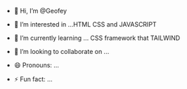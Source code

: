- 👋 Hi, I’m @Geofey
- 👀 I’m interested in ...HTML CSS and JAVASCRIPT
- 🌱 I’m currently learning ... CSS framework that TAILWIND
- 💞️ I’m looking to collaborate on ...

- 😄 Pronouns: ...
- ⚡ Fun fact: ...

<!---
Geofey/Geofey is a ✨ special ✨ repository because its `README.md` (this file) appears on your GitHub profile.
You can click the Preview link to take a look at your changes.
--->
